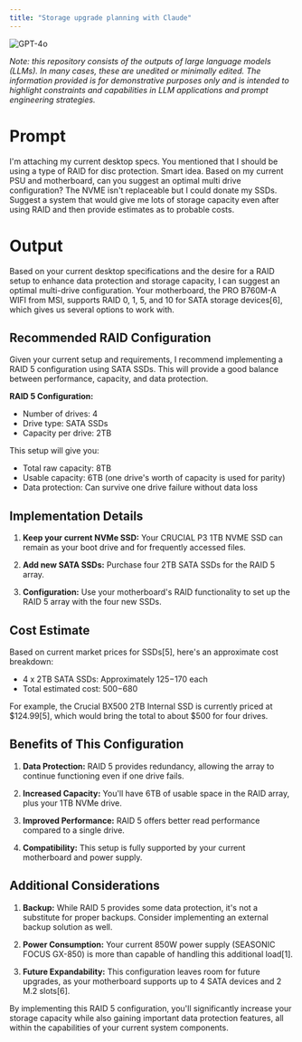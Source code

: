 ```yaml
---
title: "Storage upgrade planning with Claude"
---
```

![GPT-4o](https://img.shields.io/badge/GPT--4o-3333FF?style=for-the-badge&logo=openai&logoColor=white)



*Note: this repository consists of the outputs of large language models (LLMs). In many cases, these are unedited or minimally edited. The information provided is for demonstrative purposes only and is intended to highlight constraints and capabilities in LLM applications and prompt engineering strategies.*


# Prompt


I'm attaching my current desktop specs. You mentioned that I should be using a type of RAID for disc protection. Smart idea. Based on my current PSU and motherboard, can you suggest an optimal multi drive configuration? The NVME isn't replaceable but I could donate my SSDs. Suggest a system that would give me lots of storage capacity even after using RAID and then provide estimates as to probable costs.

# Output

Based on your current desktop specifications and the desire for a RAID setup to enhance data protection and storage capacity, I can suggest an optimal multi-drive configuration. Your motherboard, the PRO B760M-A WIFI from MSI, supports RAID 0, 1, 5, and 10 for SATA storage devices[6], which gives us several options to work with.

## Recommended RAID Configuration

Given your current setup and requirements, I recommend implementing a RAID 5 configuration using SATA SSDs. This will provide a good balance between performance, capacity, and data protection.

**RAID 5 Configuration:**
- Number of drives: 4
- Drive type: SATA SSDs
- Capacity per drive: 2TB

This setup will give you:
- Total raw capacity: 8TB
- Usable capacity: 6TB (one drive's worth of capacity is used for parity)
- Data protection: Can survive one drive failure without data loss

## Implementation Details

1. **Keep your current NVMe SSD:** Your CRUCIAL P3 1TB NVME SSD can remain as your boot drive and for frequently accessed files.

2. **Add new SATA SSDs:** Purchase four 2TB SATA SSDs for the RAID 5 array.

3. **Configuration:** Use your motherboard's RAID functionality to set up the RAID 5 array with the four new SSDs.

## Cost Estimate

Based on current market prices for SSDs[5], here's an approximate cost breakdown:

- 4 x 2TB SATA SSDs: Approximately $125-$170 each
- Total estimated cost: $500-$680

For example, the Crucial BX500 2TB Internal SSD is currently priced at $124.99[5], which would bring the total to about $500 for four drives.

## Benefits of This Configuration

1. **Data Protection:** RAID 5 provides redundancy, allowing the array to continue functioning even if one drive fails.

2. **Increased Capacity:** You'll have 6TB of usable space in the RAID array, plus your 1TB NVMe drive.

3. **Improved Performance:** RAID 5 offers better read performance compared to a single drive.

4. **Compatibility:** This setup is fully supported by your current motherboard and power supply.

## Additional Considerations

1. **Backup:** While RAID 5 provides some data protection, it's not a substitute for proper backups. Consider implementing an external backup solution as well.

2. **Power Consumption:** Your current 850W power supply (SEASONIC FOCUS GX-850) is more than capable of handling this additional load[1].

3. **Future Expandability:** This configuration leaves room for future upgrades, as your motherboard supports up to 4 SATA devices and 2 M.2 slots[6].

By implementing this RAID 5 configuration, you'll significantly increase your storage capacity while also gaining important data protection features, all within the capabilities of your current system components.

 
